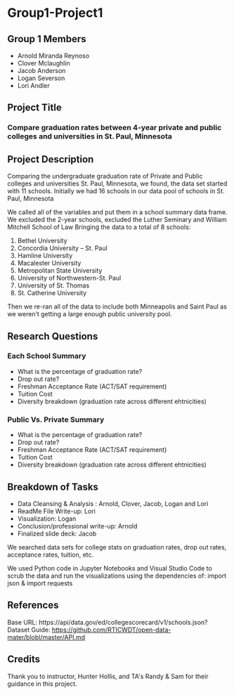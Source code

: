 # Group1-Project1

## Group 1 Members
 - Arnold Miranda Reynoso
 - Clover Mclaughlin
 - Jacob Anderson
 - Logan Severson
 - Lori Andler

 ## Project Title
 ### Compare graduation rates between 4-year private and public colleges and universities in St. Paul, Minnesota

## Project Description
Comparing the undergraduate graduation rate of Private and Public colleges and universities St. Paul, Minnesota, we found, the data set started with 11 schools.  Initially we had 16 schools in our data pool of schools in St. Paul, Minnesota

We called all of the variables and put them in a school summary data frame.
We excluded the 2-year schools, excluded the Luther Seminary and William Mitchell School of Law
Bringing the data to a total of 8 schools:
1.    Bethel University
2.    Concordia University – St. Paul
3.    Hamline University
4.    Macalester University
5.    Metropolitan State University
6.    University of Northwestern-St. Paul
7.    University of St. Thomas
8.    St. Catherine University

Then we re-ran all of the data to include both Minneapolis and Saint Paul as we weren’t getting a large enough public university pool.


 ## Research Questions
 ### Each School Summary
  - What is the percentage of graduation rate?
  - Drop out rate?
  - Freshman Acceptance Rate (ACT/SAT requirement)
  - Tuition Cost
  - Diversity breakdown (graduation rate across different ehtnicities)

  ### Public Vs. Private Summary
   - What is the percentage of graduation rate?
  - Drop out rate?
  - Freshman Acceptance Rate (ACT/SAT requirement)
  - Tuition Cost
  - Diversity breakdown (graduation rate across different ehtnicities)

## Breakdown of Tasks
 - Data Cleansing & Analysis : Arnold, Clover, Jacob, Logan and Lori
 - ReadMe File Write-up: Lori
 - Visualization: Logan
 - Conclusion/professional write-up: Arnold
 - Finalized slide deck: Jacob

 We searched data sets for college stats on graduation rates, drop out rates, acceptance rates, tuition, etc.

 We used Python code in Jupyter Notebooks and Visual Studio Code to scrub the data and run the visualizations using the dependencies of: import json & import requests


 ## References
 Base URL: https://api/data.gov/ed/collegescorecard/v1/schools.json?
 Dataset Guide: https://github.com/RTICWDT/open-data-mater/blobl/master/API.md

 ## Credits
 Thank you to instructor, Hunter Hollis, and TA's Randy & Sam for their guidance in this project.
